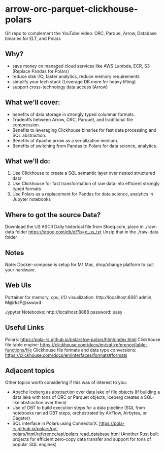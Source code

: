 # arrow-orc-parquet-clickhouse-polars
Git repo to complement the YouTube video:
ORC, Parque, Arrow, Database binaries for ELT, and Polars

## Why?
- save money on managed cloud services like AWS Lambda, ECR, S3 (Replace Pandas for Polars)
- reduce disk I/O, faster analytics, reduce memory requirements
- simplify your tech stack (Leverage DB more for heavy lifting)
- support cross-technology data access (Arrow)

## What we'll cover:
- benefits of data storage in strongly typed columnar formats.
- Tradeoffs between Arrow, ORC, Parquet, and traditional file compression.
- Benefits to leveraging Clickhouse binaries for fast data processing and SQL abstraction.
- Benefits of Apache arrow as a serialization medium.
- Benefits of switching from Pandas to Polars for data science, analytics.

## What we'll do:
1. Use Clickhouse to create a SQL semantic layer over nested structured data
2. Use Clickhouse for fast transformation of raw data into efficient strongly typed formats
3. Use Polars as a replacement for Pandas for data science, analytics in Jupyter notebooks

## Where to got the source Data?
Download the US ASCII Daily historical file from Stooq.com, place in ./raw-data folder
https://stooq.com/db/d/?b=d_us_txt
Unzip that in the ./raw-data folder

## Notes
Note: Docker-compose is setup for M1 Mac, drop/change platform to suit your hardware.

## Web UIs
Portainer for memory, cpu, I/O visualization:
http://localhost:8081
admin, M@rksP@ssword

Jypyter Notebooks:
http://localhost:8888
password: easy

## Useful Links
Polars: https://pola-rs.github.io/polars/py-polars/html/index.html
Clickhouse file table engine: https://clickhouse.com/docs/en/sql-reference/table-functions/file
Clickhouse file formats and data type conversions: https://clickhouse.com/docs/en/interfaces/formats#formats

## Adjacent topics
Other topics worth considering if this was of interest to you:
- Apache Iceberg as abstraction over data lake of file objects
    (If building a data lake with tons of ORC or Parquet objects, Iceberg creates a SQL-like abstraction over them)
- Use of DBT to build execution steps for a data pipeline
    (SQL from notebooks ran ad DBT steps, orchestrated by AirFlow, Airbytes, or Dagster)
- SQL interface in Polars using ConnectorX.
    https://pola-rs.github.io/polars/py-polars/html/reference/api/polars.read_database.html
    (Another Rust built projects for efficient zero-copy data transfer and support for tons of popular SQL engines)